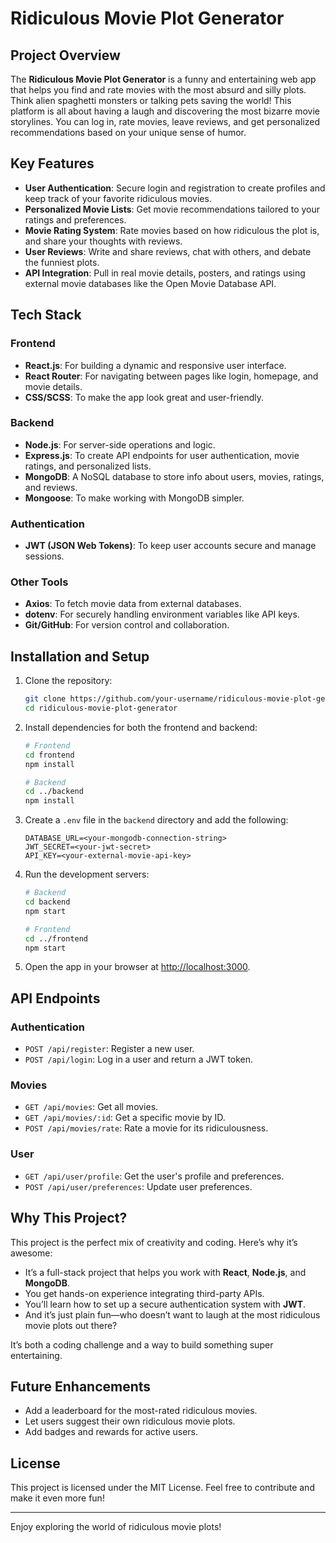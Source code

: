 # Ridiculous Movie Plot Generator

## Project Overview
The **Ridiculous Movie Plot Generator** is a funny and entertaining web app that helps you find and rate movies with the most absurd and silly plots. Think alien spaghetti monsters or talking pets saving the world! This platform is all about having a laugh and discovering the most bizarre movie storylines. You can log in, rate movies, leave reviews, and get personalized recommendations based on your unique sense of humor.

## Key Features
- **User Authentication**: Secure login and registration to create profiles and keep track of your favorite ridiculous movies.
- **Personalized Movie Lists**: Get movie recommendations tailored to your ratings and preferences.
- **Movie Rating System**: Rate movies based on how ridiculous the plot is, and share your thoughts with reviews.
- **User Reviews**: Write and share reviews, chat with others, and debate the funniest plots.
- **API Integration**: Pull in real movie details, posters, and ratings using external movie databases like the Open Movie Database API.

## Tech Stack
### Frontend
- **React.js**: For building a dynamic and responsive user interface.
- **React Router**: For navigating between pages like login, homepage, and movie details.
- **CSS/SCSS**: To make the app look great and user-friendly.

### Backend
- **Node.js**: For server-side operations and logic.
- **Express.js**: To create API endpoints for user authentication, movie ratings, and personalized lists.
- **MongoDB**: A NoSQL database to store info about users, movies, ratings, and reviews.
- **Mongoose**: To make working with MongoDB simpler.

### Authentication
- **JWT (JSON Web Tokens)**: To keep user accounts secure and manage sessions.

### Other Tools
- **Axios**: To fetch movie data from external databases.
- **dotenv**: For securely handling environment variables like API keys.
- **Git/GitHub**: For version control and collaboration.

## Installation and Setup
1. Clone the repository:
   ```bash
   git clone https://github.com/your-username/ridiculous-movie-plot-generator.git
   cd ridiculous-movie-plot-generator
   ```
2. Install dependencies for both the frontend and backend:
   ```bash
   # Frontend
   cd frontend
   npm install

   # Backend
   cd ../backend
   npm install
   ```
3. Create a `.env` file in the `backend` directory and add the following:
   ```env
   DATABASE_URL=<your-mongodb-connection-string>
   JWT_SECRET=<your-jwt-secret>
   API_KEY=<your-external-movie-api-key>
   ```
4. Run the development servers:
   ```bash
   # Backend
   cd backend
   npm start

   # Frontend
   cd ../frontend
   npm start
   ```
5. Open the app in your browser at [http://localhost:3000](http://localhost:3000).

## API Endpoints
### Authentication
- `POST /api/register`: Register a new user.
- `POST /api/login`: Log in a user and return a JWT token.

### Movies
- `GET /api/movies`: Get all movies.
- `GET /api/movies/:id`: Get a specific movie by ID.
- `POST /api/movies/rate`: Rate a movie for its ridiculousness.

### User
- `GET /api/user/profile`: Get the user's profile and preferences.
- `POST /api/user/preferences`: Update user preferences.

## Why This Project?
This project is the perfect mix of creativity and coding. Here’s why it’s awesome:

- It’s a full-stack project that helps you work with **React**, **Node.js**, and **MongoDB**.
- You get hands-on experience integrating third-party APIs.
- You’ll learn how to set up a secure authentication system with **JWT**.
- And it’s just plain fun—who doesn’t want to laugh at the most ridiculous movie plots out there?

It’s both a coding challenge and a way to build something super entertaining.

## Future Enhancements
- Add a leaderboard for the most-rated ridiculous movies.
- Let users suggest their own ridiculous movie plots.
- Add badges and rewards for active users.

## License
This project is licensed under the MIT License. Feel free to contribute and make it even more fun!

---
Enjoy exploring the world of ridiculous movie plots!
